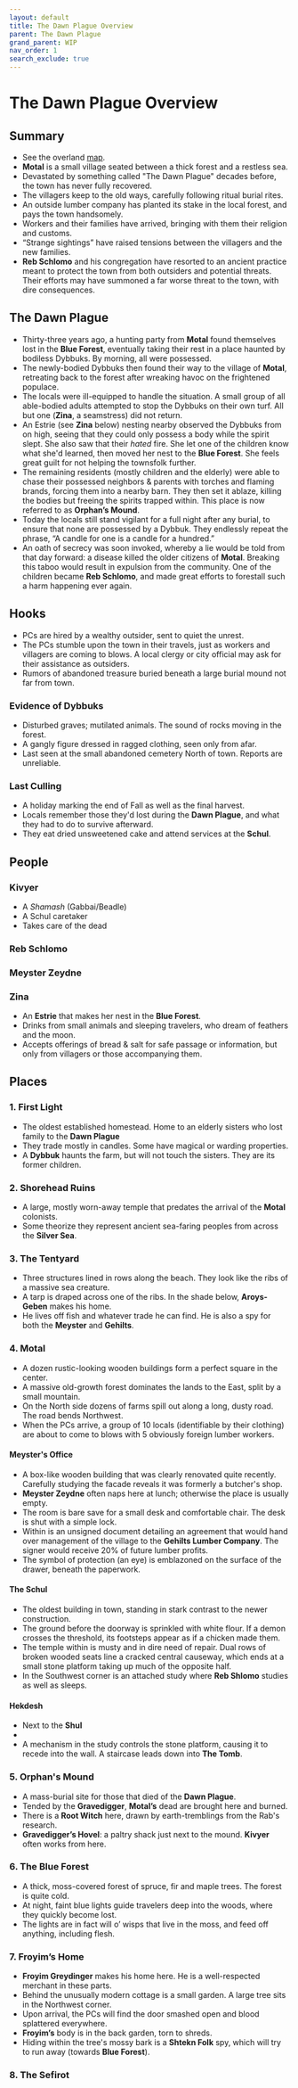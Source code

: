 ```yaml
---
layout: default
title: The Dawn Plague Overview
parent: The Dawn Plague
grand_parent: WIP
nav_order: 1
search_exclude: true
---
```


# The Dawn Plague Overview

## Summary
- See the overland [map](/wip/the-dawn-plague/maps/the-dawn-plague-map.jpg).
- **Motal** is a small village seated between a thick forest and a restless sea.
- Devastated by something called "The Dawn Plague" decades before, the town has never fully recovered.
- The villagers keep to the old ways, carefully following ritual burial rites.  
- An outside lumber company has planted its stake in the local forest, and pays the town handsomely.
- Workers and their families have arrived, bringing with them their religion and customs.
- “Strange sightings” have raised tensions between the villagers and the new families.
- **Reb Schlomo** and his congregation have resorted to an ancient practice meant to protect the town from both outsiders and potential threats. Their efforts may have summoned a far worse threat to the town, with dire consequences.

## The Dawn Plague
- Thirty-three years ago, a hunting party from **Motal** found themselves lost in the **Blue Forest**, eventually taking their rest in a place haunted by bodiless Dybbuks. By morning, all were possessed.
- The newly-bodied Dybbuks then found their way to the village of **Motal**, retreating back to the forest after wreaking havoc on the frightened populace.
- The locals were ill-equipped to handle the situation. A small group of all able-bodied adults attempted to stop the Dybbuks on their own turf. All but one (**Zina**, a seamstress) did not return.
- An Estrie (see **Zina** below) nesting nearby observed the Dybbuks from on high, seeing that they could only possess a body while the spirit slept. She also saw that their _hated_ fire. She let one of the children know what she'd learned, then moved her nest to the **Blue Forest**. She feels great guilt for not helping the townsfolk further.
- The remaining residents (mostly children and the elderly) were able to chase their possessed  neighbors & parents with torches and flaming brands, forcing them into a nearby barn. They then set it ablaze, killing the bodies but freeing the spirits trapped within. This place is now referred to as **Orphan’s Mound**.
- Today the locals still stand vigilant for a full night after any burial, to ensure that none are possessed by a Dybbuk. They endlessly repeat the phrase, “A candle for one is a candle for a hundred.”
- An oath of secrecy was soon invoked, whereby a lie would be told from that day forward: a disease killed the older citizens of **Motal**. Breaking this taboo would result in expulsion from the community. One of the children became **Reb Schlomo**, and made great efforts to forestall such a harm happening ever again.

## Hooks
- PCs are hired by a wealthy outsider, sent to quiet the unrest.
- The PCs stumble upon the town in their travels, just as workers and villagers are coming to blows. A local clergy or city official may ask for their assistance as outsiders.
- Rumors of abandoned treasure buried beneath a large burial mound not far from town.

### Evidence of Dybbuks
- Disturbed graves; mutilated animals. The sound of rocks moving in the forest.
- A gangly figure dressed in ragged clothing, seen only from afar.
- Last seen at the small abandoned cemetery North of town. Reports are unreliable.

### Last Culling
- A holiday marking the end of Fall as well as the final harvest.
- Locals remember those they'd lost during the **Dawn Plague**, and what they had to do to survive afterward.
- They eat dried unsweetened cake and attend services at the **Schul**.

## People

### Kivyer
- A _Shamash_ (Gabbai/Beadle)
- A Schul caretaker
- Takes care of the dead

### Reb Schlomo

### Meyster Zeydne

### Zina
- An **Estrie** that makes her nest in the **Blue Forest**.
- Drinks from small animals and sleeping travelers, who dream of feathers and the moon.
- Accepts offerings of bread & salt for safe passage or information, but only from villagers or those accompanying them.

## Places

### 1. First Light
- The oldest established homestead. Home to an elderly sisters who lost family to the **Dawn Plague**
- They trade mostly in candles. Some have magical or warding properties.
- A **Dybbuk** haunts the farm, but will not touch the sisters. They are its former children.

### 2. Shorehead Ruins
- A large, mostly worn-away temple that predates the arrival of the **Motal** colonists.
- Some theorize they represent ancient sea-faring peoples from across the **Silver Sea**.

### 3. The Tentyard
- Three structures lined in rows along the beach. They look like the ribs of a massive sea creature.
- A tarp is draped across one of the ribs. In the shade below, **Aroys-Geben** makes his home.
- He lives off fish and whatever trade he can find. He is also a spy for both the **Meyster** and **Gehilts**.

### 4. Motal
- A dozen rustic-looking wooden buildings form a perfect square in the center.
- A massive old-growth forest dominates the lands to the East, split by a small mountain.
- On the North side dozens of farms spill out along a long, dusty road. The road bends Northwest.
- When the PCs arrive, a group of 10 locals (identifiable by their clothing) are about to come to blows with 5 obviously foreign lumber workers.

#### Meyster's Office
- A box-like wooden building that was clearly renovated quite recently. Carefully studying the facade reveals it was formerly a butcher's shop.
- **Meyster Zeydne** often naps here at lunch; otherwise the place is usually empty.
- The room is bare save for a small desk and comfortable chair. The desk is shut with a simple lock.
- Within is an unsigned document detailing an agreement that would hand over management of the village to the **Gehilts Lumber Company**. The signer would receive 20% of future lumber profits.
- The symbol of protection (an eye) is emblazoned on the surface of the drawer, beneath the paperwork.

#### The Schul
- The oldest building in town, standing in stark contrast to the newer construction.
- The ground before the doorway is sprinkled with white flour. If a demon crosses the threshold, its footsteps appear as if a chicken made them.
- The temple within is musty and in dire need of repair. Dual rows of broken wooded seats line a cracked central causeway, which ends at a small stone platform taking up much of the opposite half.
- In the Southwest corner is an attached study where **Reb Shlomo** studies as well as sleeps.

#### Hekdesh
- Next to the **Shul**
-
- A mechanism in the study controls the stone platform, causing it to recede into the wall. A staircase leads down into **The Tomb**.

### 5. Orphan's Mound
- A mass-burial site for those that died of the **Dawn Plague**.
- Tended by the **Gravedigger**, **Motal’s** dead are brought here and burned.
- There is a **Root Witch** here, drawn by earth-tremblings from the Rab's research.
- **Gravedigger’s Hovel**: a paltry shack just next to the mound. **Kivyer** often works from here.

### 6. The Blue Forest
- A thick, moss-covered forest of spruce, fir and maple trees. The forest is quite cold.
- At night, faint blue lights guide travelers deep into the woods, where they quickly become lost.
- The lights are in fact will o’ wisps that live in the moss, and feed off anything, including flesh.

### 7. Froyim’s Home
- **Froyim Greydinger** makes his home here. He is a well-respected merchant in these parts.
- Behind the unusually  modern cottage  is a small garden. A large tree sits in the Northwest corner.
- Upon arrival, the PCs will find the door smashed open and blood splattered everywhere.
- **Froyim’s** body is in the back garden, torn to shreds.
- Hiding within the tree's mossy bark is a **Shtekn Folk** spy, which will try to run away (towards **Blue Forest**).

### 8. The Sefirot

